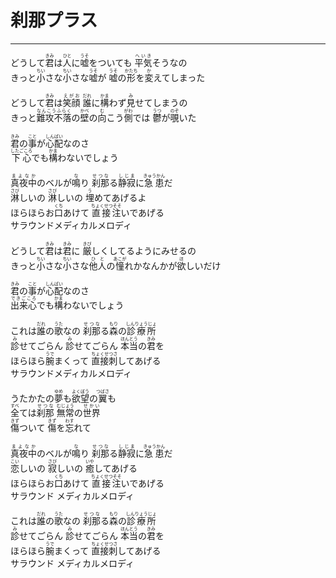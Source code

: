# 刹那プラス
---
<lyric>
どうして<ruby>君<rt>きみ</rt></ruby>は<ruby>人<rt>ひと</rt></ruby>に<ruby>嘘<rt>うそ</rt></ruby>をついても <ruby>平気<rt>へいき</rt></ruby>そうなの<br/>&#13;
きっと<ruby>小<rt>ちい</rt></ruby>さな<ruby>小<rt>ちい</rt></ruby>さな<ruby>嘘<rt>うそ</rt></ruby>が <ruby>嘘<rt>うそ</rt></ruby>の<ruby>形<rt>かたち</rt></ruby>を<ruby>変<rt>か</rt></ruby>えてしまった<br/>&#13;
<br/>&#13;
どうして<ruby>君<rt>きみ</rt></ruby>は<ruby>笑顔<rt>えがお</rt></ruby> <ruby>誰<rt>だれ</rt></ruby>に<ruby>構<rt>かま</rt></ruby>わず<ruby>見<rt>み</rt></ruby>せてしまうの<br/>&#13;
きっと<ruby>難攻不落<rt>なんこうふらく</rt></ruby>の<ruby>壁<rt>かべ</rt></ruby>の<ruby>向<rt>む</rt></ruby>こう<ruby>側<rt>がわ</rt></ruby>では <ruby>鬱<rt>うつ</rt></ruby>が<ruby>覗<rt>のぞ</rt></ruby>いた<br/>&#13;
<br/>&#13;
<ruby>君<rt>きみ</rt></ruby>の<ruby>事<rt>こと</rt></ruby>が<ruby>心配<rt>しんぱい</rt></ruby>なのさ<br/>&#13;
<ruby>下心<rt>したごころ</rt></ruby>でも<ruby>構<rt>かま</rt></ruby>わないでしょう<br/>&#13;
<br/>&#13;
<ruby>真夜中<rt>まよなか</rt></ruby>のベルが<ruby>鳴<rt>な</rt></ruby>り <ruby>刹那<rt>せつな</rt></ruby>る<ruby>静寂<rt>しじま</rt></ruby>に<ruby>急患<rt>きゅうかん</rt></ruby>だ<br/>&#13;
<ruby>淋<rt>さび</rt></ruby>しいの <ruby>淋<rt>さび</rt></ruby>しいの <ruby>埋<rt>う</rt></ruby>めてあげるよ<br/>&#13;
ほらほらお<ruby>口<rt>くち</rt></ruby>あけて <ruby>直接注<rt>ちょくせつそそ</rt></ruby>いであげる<br/>&#13;
サラウンドメディカルメロディ<br/>&#13;
<br/>&#13;
どうして<ruby>君<rt>きみ</rt></ruby>は<ruby>君<rt>きみ</rt></ruby>に <ruby>厳<rt>きび</rt></ruby>しくしてるようにみせるの<br/>&#13;
きっと<ruby>小<rt>ちい</rt></ruby>さな<ruby>小<rt>ちい</rt></ruby>さな<ruby>他人<rt>ひと</rt></ruby>の<ruby>憧<rt>あこが</rt></ruby>れかなんかが<ruby>欲<rt>ほ</rt></ruby>しいだけ<br/>&#13;
<br/>&#13;
<ruby>君<rt>きみ</rt></ruby>の<ruby>事<rt>こと</rt></ruby>が<ruby>心配<rt>しんぱい</rt></ruby>なのさ<br/>&#13;
<ruby>出来心<rt>できごころ</rt></ruby>でも<ruby>構<rt>かま</rt></ruby>わないでしょう<br/>&#13;
<br/>&#13;
これは<ruby>誰<rt>だれ</rt></ruby>の<ruby>歌<rt>うた</rt></ruby>なの <ruby>刹那<rt>せつな</rt></ruby>る<ruby>森<rt>もり</rt></ruby>の<ruby>診療所<rt>しんりょうじょ</rt></ruby><br/>&#13;
<ruby>診<rt>み</rt></ruby>せてごらん <ruby>診<rt>み</rt></ruby>せてごらん <ruby>本当<rt>ほんとう</rt></ruby>の<ruby>君<rt>きみ</rt></ruby>を<br/>&#13;
ほらほら<ruby>腕<rt>うで</rt></ruby>まくって <ruby>直接刺<rt>ちょくせつさ</rt></ruby>してあげる<br/>&#13;
サラウンドメディカルメロディ<br/>&#13;
<br/>&#13;
うたかたの<ruby>夢<rt>ゆめ</rt></ruby>も<ruby>欲望<rt>よくぼう</rt></ruby>の<ruby>翼<rt>つばさ</rt></ruby>も<br/>&#13;
<ruby>全<rt>すべ</rt></ruby>ては<ruby>刹那<rt>せつな</rt></ruby> <ruby>無常<rt>むじょう</rt></ruby>の<ruby>世界<rt>せかい</rt></ruby><br/>&#13;
<ruby>傷<rt>きず</rt></ruby>ついて <ruby>傷<rt>きず</rt></ruby>を<ruby>忘<rt>わす</rt></ruby>れて<br/>&#13;
<br/>&#13;
<ruby>真夜中<rt>まよなか</rt></ruby>のベルが<ruby>鳴<rt>な</rt></ruby>り <ruby>刹那<rt>せつな</rt></ruby>る<ruby>静寂<rt>しじま</rt></ruby>に<ruby>急患<rt>きゅうかん</rt></ruby>だ<br/>&#13;
<ruby>恋<rt>こい</rt></ruby>しいの <ruby>寂<rt>さび</rt></ruby>しいの <ruby>癒<rt>いや</rt></ruby>してあげる<br/>&#13;
ほらほらお<ruby>口<rt>くち</rt></ruby>あけて <ruby>直接注<rt>ちょくせつそそ</rt></ruby>いであげる<br/>&#13;
サラウンド メディカルメロディ<br/>&#13;
<br/>&#13;
これは<ruby>誰<rt>だれ</rt></ruby>の<ruby>歌<rt>うた</rt></ruby>なの <ruby>刹那<rt>せつな</rt></ruby>る<ruby>森<rt>もり</rt></ruby>の<ruby>診療所<rt>しんりょうじょ</rt></ruby><br/>&#13;
<ruby>診<rt>み</rt></ruby>せてごらん <ruby>診<rt>み</rt></ruby>せてごらん <ruby>本当<rt>ほんとう</rt></ruby>の<ruby>君<rt>きみ</rt></ruby>を<br/>&#13;
ほらほら<ruby>腕<rt>うで</rt></ruby>まくって <ruby>直接刺<rt>ちょくせつさ</rt></ruby>してあげる<br/>&#13;
サラウンド メディカルメロディ<br/>&#13;
</lyric>
